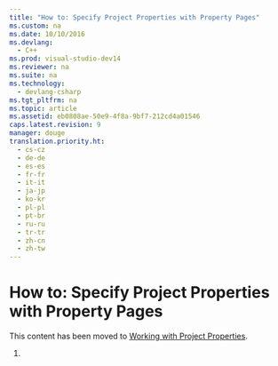 ```yaml
---
title: "How to: Specify Project Properties with Property Pages"
ms.custom: na
ms.date: 10/10/2016
ms.devlang: 
  - C++
ms.prod: visual-studio-dev14
ms.reviewer: na
ms.suite: na
ms.technology: 
  - devlang-csharp
ms.tgt_pltfrm: na
ms.topic: article
ms.assetid: eb0808ae-50e9-4f8a-9bf7-212cd4a01546
caps.latest.revision: 9
manager: douge
translation.priority.ht: 
  - cs-cz
  - de-de
  - es-es
  - fr-fr
  - it-it
  - ja-jp
  - ko-kr
  - pl-pl
  - pt-br
  - ru-ru
  - tr-tr
  - zh-cn
  - zh-tw
---
```

# How to: Specify Project Properties with Property Pages
This content has been moved to [Working with Project Properties](../Topic/Working%20with%20Project%20Properties.md).  
  
1.